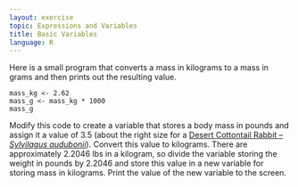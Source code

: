 ```yaml
---
layout: exercise
topic: Expressions and Variables
title: Basic Variables
language: R
---
```


Here is a small program that converts a mass in kilograms to a mass in grams and
then prints out the resulting value.

```
mass_kg <- 2.62
mass_g <- mass_kg * 1000
mass_g
```

Modify this code to create a variable that stores a body mass in pounds and
assign it a value of 3.5 (about the right size for a
[Desert Cottontail Rabbit – *Sylvilagus audubonii*](https://en.wikipedia.org/wiki/Desert_Cottontail)).
Convert this value to kilograms. There are approximately 2.2046 lbs in a
kilogram, so divide the variable storing the weight in pounds by 2.2046 and
store this value in a new variable for storing mass in kilograms. Print the
value of the new variable to the screen.
